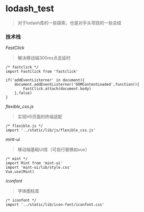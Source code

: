 # lodash_test

> 对于lodash库的一些探索，也是对手头项目的一些总结

### 技术栈
*FastClick*
> 解决移动端300ms点击延时

```
/* fastclick */
import FastClick from 'fastclick'

if('addEventListerner' in document){
	document.addEventListerner('DOMContentLoaded',function(){
		FastClick.attach(document.body)
	},false)
}
```
*flexible_css.js*
>实现H5页面的终端适配

```
/* flexible.js */
import '../static/lib/js/flexible_css.js'
```

*mint-ui*
>移动端基础UI库（可自行替换如vux）

```
/* mint */
import Mint from 'mint-ui'
import 'mint-ui/lib/style.css'
Vue.use(Mint)
```

*iconfont*
>字体图标库

```
/* iconfont */
import '../static/lib/icon-font/iconfont.css'
```